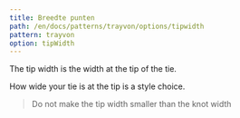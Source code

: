 ```yaml
---
title: Breedte punten
path: /en/docs/patterns/trayvon/options/tipwidth
pattern: trayvon
option: tipWidth
---
```


The tip width is the width at the tip of the tie.

How wide your tie is at the tip is a style choice.

> Do not make the tip width smaller than the knot width